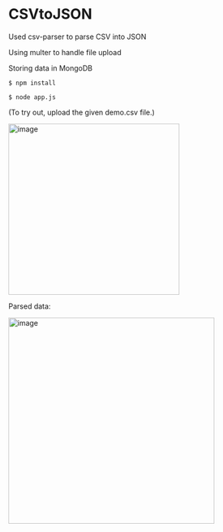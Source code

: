 # CSVtoJSON

Used csv-parser to parse CSV into JSON

Using multer to handle file upload

Storing data in MongoDB

``` 
$ npm install

$ node app.js
```

(To try out, upload the given demo.csv file.)

<img width="337" alt="image" src="https://user-images.githubusercontent.com/86217607/165720889-b9c02574-7077-47e6-a99c-9fafb539e817.png">

Parsed data:

<img width="406" alt="image" src="https://user-images.githubusercontent.com/86217607/165720418-9841c552-629e-456e-af4b-8af2e3e24998.png">
